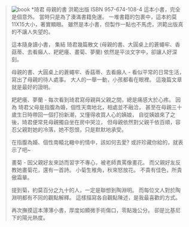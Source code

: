 > ![book](../master/images/ISBN9576741084.jpg)
*琦君 母親的書 洪範出版 ISBN 957-674-108-4
>這本小書，完全是個意外。
>當時只是為了湊滿書籍免運。
>一堆書籍的包裹中，這本約莫11X15大小，著實顯眼。
>雖然是本小書，但製作一點也不馬虎，洪範出版真的不讓人失望的。
>
>這本隨身讀小書，
>集結 琦君幾篇散文
>(母親的書、大圓桌上的蒼蠅牢、香菇蒂、去看癲人、耙耙癢、畫菊、夢蘭)
>依然是平淡文字中，卻讓人好深刻。
>
>母親的書、大圓桌上的蒼蠅牢、香菇蒂、去看癲人 -
>看似平常的日常生活，寫出了母親的待人處事。
>大人的一舉一動，小孩都看在眼裡。
>這幾篇文章就是最好的證明。
>
>耙耙癢、夢蘭 - 
>每次看到琦君寫母親與父親之間，總是痛感大於心疼。
>因為
>琦君父母是指腹為婚，個性天南地北，相處並不融洽，
>甚至在母親三十歲生日時帶回一個打扮新潮，又懂得收買人心的姨娘，
>自從姨娘來了之後，琦君便常見母親獨自坐在房中哭泣，
>但母親依然對父親千依百順，容忍父親對她的冷落，她不怨恨，只是默默地承受。
>
>在指腹為婚、個性南轅北轍中的情中，該如何去愛?
>或許珍藏你給的，就表示了吧~
>
>畫菊 -
>因父親好友來訪而習字不專心，被老師責罵像畫花。
>而父親好友反教她畫菊花，還有一首詩。
>小菊生稚角，秋來怒放花。
>不貴有佳色，所貴傲霜華。
>
>提到菊，約莫百分之九十的人，一定是聯想到陶淵明。
>而每位文人對於陶淵明都有不同的觀點解釋。
>這樣描寫各自觀點陳述，是我最喜歡的方式。
>
>再次撫摸這本薄薄小書，厚度如顯微手術傷口，零點幾公分。
>卻是比基尼下的陽光熱度。
